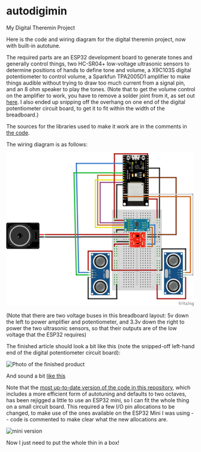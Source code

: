 # autodigimin
My Digital Theremin Project

Here is the code and wiring diagram for the digital theremin project, now with built-in autotune.  

The required parts are an ESP32 development board to generate tones and generally control things, two HC-SR04+ low-voltage ultrasonic sensors to determine positions of hands to define tone and volume, a X9C103S digital potentiometer to control volume, a Sparkfun TPA2005D1 amplifier to make things audible without trying to draw too much current from a signal pin, and an 8 ohm speaker to play the tones. (Note that to get the volume control on the amplifier to work, you have to remove a solder joint from it, as set out <A HREF=https://www.sparkfun.com/tutorials/392#volume>here</A>. I also ended up snipping off the overhang on one end of the digital potentiometer circuit board, to get it to fit within the width of the breadboard.)

The sources for the libraries used to make it work are in the comments in <A href="autodigimin.ino">the code</a>.

The wiring diagram is as follows:

<img src="autodigimin_bb.png" alt="Wiring Diagram" width="500">

(Note that there are two voltage buses in this breadboard layout: 5v down the left to power amplifier and potentiometer, and 3.3v down the right to power the two ultrasonic sensors, so that their outputs are of the low voltage that the ESP32 requires)

The finished article should look a bit like this (note the snipped-off left-hand end of the digital potentiometer circuit board):

<img src="IMG_1196.JPG" alt="Photo of the finished product" width="500">

And sound a bit <A href="IMG_1182%201.mov">like this</a>

Note that the <A href="miniautodigimin.ino">most up-to-date version of the code in this repository</a>, which includes a more efficient form of autotuning and defaults to two octaves, has been rejigged a little to use an ESP32 mini, so I can fit the whole thing on a small circuit board.  This required a few I/O pin allocations to be changed, to make use of the ones available on the ESP32 Mini I was using -- code is commented to make clear what the new allocations are.

<img src="IMG_1347.jpeg" alt="mini version" width="500">

Now I just need to put the whole thin in a box!
